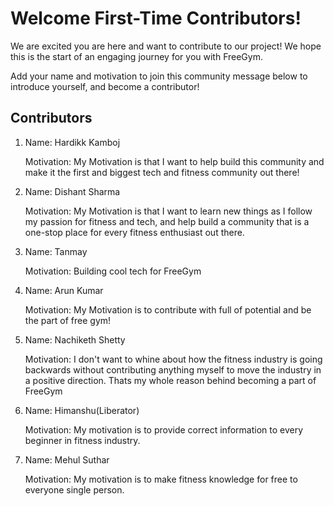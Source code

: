 # Welcome First-Time Contributors!

We are excited you are here and want to contribute to our project! We hope this is the start of an engaging journey for you with FreeGym.  

Add your name and motivation to join this community message below to introduce yourself, and become a contributor!

## Contributors
<ol>
<li>Name: Hardikk Kamboj

Motivation: My Motivation is that I want to help build this community and make it the first and biggest tech and fitness community out there!</li>

<!-- Add Yours Below -> Do not Delete other entries, please be considerate!-->

<li>Name: Dishant Sharma

Motivation: My Motivation is that I want to learn new things as I follow my passion for fitness and tech, and help build a community that is a one-stop place for every fitness enthusiast out there.</li>

<li>Name: Tanmay 
  
Motivation: Building cool tech for FreeGym</li>

<li>Name: Arun Kumar

Motivation: My Motivation is to contribute with full of potential and be the part of free gym!</li>

<li>Name: Nachiketh Shetty 
  
Motivation: I don't want to whine about how the fitness industry is going backwards without contributing anything myself to move the industry in a positive direction. Thats my whole reason behind becoming a part of FreeGym</li>

<li>Name: Himanshu(Liberator)
  
Motivation: My motivation is to provide correct information to every beginner in fitness industry.</li>

<li>Name: Mehul Suthar
  
Motivation: My motivation is to make fitness knowledge for free to everyone single person.</li>
</ol>
<!-- copy this and add your

Name: manisha
Motivation: The motivation behind joining a fitness team is to collaborate with like-minded individuals who share a passion for promoting health and wellness
-->
<li>Name: Siddhant Prasad 
  
Motivation: To clear the noise and junk in the world of fitness.</li>

